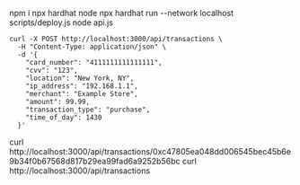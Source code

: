 npm i 
npx hardhat node
npx hardhat run --network localhost scripts/deploy.js
node api.js

```
curl -X POST http://localhost:3000/api/transactions \
  -H "Content-Type: application/json" \
  -d '{
    "card_number": "4111111111111111",
    "cvv": "123",
    "location": "New York, NY",
    "ip_address": "192.168.1.1",
    "merchant": "Example Store",
    "amount": 99.99,
    "transaction_type": "purchase",
    "time_of_day": 1430
  }'
 ```
curl http://localhost:3000/api/transactions/0xc47805ea048dd006545bec45b6e9b34f0b67568d817b29ea99fad6a9252b56bc
curl http://localhost:3000/api/transactions
